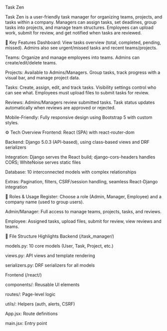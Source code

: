 Task Zen


Task Zen is a user-friendly task manager for organizing teams, projects, and tasks within a company. Managers can assign tasks, set deadlines, group tasks into projects, and manage team structures. Employees can upload work, submit for review, and get notified when tasks are reviewed.

🌟 Key Features
Dashboard:
View tasks overview (total, completed, pending, missed). Admins also see urgent/missed tasks and recent teams/projects.

Teams:
Organize and manage employees into teams. Admins can create/edit/delete teams.

Projects:
Available to Admins/Managers. Group tasks, track progress with a visual bar, and manage project data.

Tasks:
Create, assign, edit, and track tasks. Visibility settings control who can see what. Employees must upload files to submit tasks for review.

Reviews:
Admins/Managers review submitted tasks. Task status updates automatically when reviews are approved or rejected.

Mobile-Friendly:
Fully responsive design using Bootstrap 5 with custom styles.


⚙️ Tech Overview
Frontend: React (SPA) with react-router-dom

Backend: Django 5.0.3 (API-based), using class-based views and DRF serializers

Integration: Django serves the React build; django-cors-headers handles CORS; WhiteNoise serves static files

Database: 10 interconnected models with complex relationships

Extras: Pagination, filters, CSRF/session handling, seamless React-Django integration


👥 Roles & Usage
Register: Choose a role (Admin, Manager, Employee) and a company name (used to group users).

Admin/Manager: Full access to manage teams, projects, tasks, and reviews.

Employee: Assigned tasks, upload files, submit for review, view reviews and teams.

📁 File Structure Highlights
Backend (/task_manager/)

models.py: 10 core models (User, Task, Project, etc.)

views.py: API views and template rendering

serializers.py: DRF serializers for all models

Frontend (/react/)

components/: Reusable UI elements

routes/: Page-level logic

utils/: Helpers (auth, alerts, CSRF)

App.jsx: Route definitions

main.jsx: Entry point
